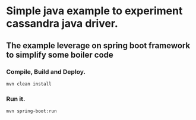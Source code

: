# Simple java example to experiment cassandra java driver.
## The example leverage on spring boot framework to simplify some boiler code

### Compile, Build and Deploy.

`mvn clean install`

### Run it.

`mvn spring-boot:run`